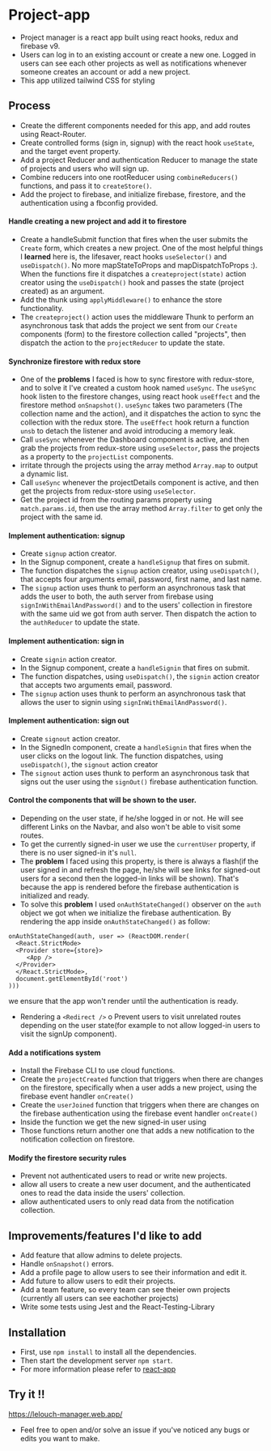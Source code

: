 # Project-app
- Project manager is a react app built using react hooks, redux and firebase v9.
- Users can log in to an existing account or create a new one. Logged in users can see each other projects as well as notifications whenever someone creates an account or add a new project.
- This app utilized tailwind CSS for styling
## Process
- Create the different components needed for this app, and add routes using React-Router. 
- Create controlled forms (sign in, signup) with the react hook `useState`, and the target event property. 
- Add a project Reducer and authentication Reducer to manage the state of projects and users who will sign up. 
- Combine reducers into one rootReducer using `combineReducers()` functions, and pass it to `createStore()`. 
- Add the project to firebase, and initialize firebase, firestore, and the authentication using a fbconfig provided.
#### Handle creating a new project and add it to firestore
- Create a handleSubmit function that fires when the user submits the `Create` form, which creates a new project. One of the most helpful things I **learned** here is, the lifesaver, react hooks `useSelector()` and `useDispatch()`. No more mapStateToProps and mapDispatchToProps :). When the functions fire it dispatches a `createproject(state)` action creator using the `useDispatch()` hook and passes the state (project created) as an argument.
- Add the thunk using `applyMiddleware()` to enhance the store functionality.
- The `createproject()` action uses the middleware Thunk to perform an asynchronous task that adds the project we sent from our `Create` components (form) to the firestore collection called "projects", then dispatch the action to the `projectReducer` to update the state.
#### Synchronize firestore with redux store
- One of the **problems** I faced is how to sync firestore with redux-store, and to solve it I've created a custom hook named `useSync`. The `useSync` hook listen to the firestore changes, using react hook `useEffect` and the firestore method `onSnapshot()`. `useSync` takes two parameters (The collection name and the action), and it dispatches the action to sync the collection with the redux store. The `useEffect` hook return a function `unsb` to detach the listener and avoid introducing a memory leak. 
- Call `useSync` whenever the Dashboard component is active, and then grab the projects from redux-store using `useSelector`, pass the projects as a property to the `projectList` components. 
- irritate through the projects using the array method `Array.map` to output a dynamic list. 
- Call `useSync` whenever the projectDetails component is active, and then get the projects from redux-store using `useSelector`. 
- Get the project id from the routing params property using `match.params.id`, then use the array method `Array.filter` to get only the project with the same id.
#### Implement authentication: signup
- Create `signup` action creator.
- In the Signup component, create a `handleSignup` that fires on submit.
- The function dispatches the `signup` action creator, using `useDispatch()`, that accepts four arguments email, password, first name, and last name.
- The `signup` action uses thunk to perform an asynchronous task that adds the user to both, the auth server from firebase using `signInWithEmailAndPassword()` and to the users' collection in firestore with the same uid we got from auth server. Then dispatch the action to the `authReducer` to update the state.
#### Implement authentication: sign in
- Create `signin` action creator.
- In the Signup component, create a `handleSignin` that fires on submit.
- The function dispatches, using `useDispatch()`, the `signin` action creator that accepts two arguments email, password.
- The `signup` action uses thunk to perform an asynchronous task that allows the user to signin using `signInWithEmailAndPassword()`.
#### Implement authentication: sign out
- Create `signout` action creator.
- In the SignedIn component, create a `handleSignin` that fires when the user clicks on the logout link. The function dispatches, using `useDispatch()`, the `signout` action creator
- The `signout` action uses thunk to perform an asynchronous task that signs out the user using the `signOut()` firebase authentication function.
#### Control the components that will be shown to the user.
- Depending on the user state, if he/she logged in or not. He will see different Links on the Navbar, and also won't be able to visit some routes.
- To get the currently signed-in user we use the `currentUser` property, if there is no user signed-in it's `null`.
- The **problem** I faced using this property, is there is always a flash(if the user signed in and refresh the page, he/she will see links for signed-out users for a second then the logged-in links will be shown). That's because the app is rendered before the firebase authentication is initialized and ready.
- To solve this **problem** I used `onAuthStateChanged()` observer on the `auth` object we got when we initialize the firebase authentication. By rendering the app inside `onAuthStateChanged()` as follow:
``` 
onAuthStateChanged(auth, user => (ReactDOM.render(
  <React.StrictMode>
  <Provider store={store}>
     <App />
  </Provider>
  </React.StrictMode>,
  document.getElementById('root')
)))
```
we ensure that the app won't render until the authentication is ready.
- Rendering a `<Redirect />` o Prevent users to visit unrelated routes depending on the user state(for example to not allow logged-in users to visit the signUp component).
#### Add a notifications system
- Install the Firebase CLI to use cloud functions.
- Create the `projectCreated` function that triggers when there are changes on the firestore, specifically when a user adds a new project, using the firebase event handler `onCreate()`
- Create the `userJoined` function that triggers when there are changes on the firebase authentication using the firebase event handler `onCreate()`
- Inside the function we get the new signed-in user using
- Those functions return another one that adds a new notification to the notification collection on firestore.
#### Modify the firestore security rules
- Prevent not authenticated users to read or write new projects.
- allow all users to create a new user document, and the authenticated ones to read the data inside the users' collection.
- allow authenticated users to only read data from the notification collection.
## Improvements/features I'd like to add
- Add feature that allow admins to delete projects.
- Handle `onSnapshot()` errors.
- Add a profile page to allow users to see their information and edit it.
- Add future to allow users to edit their projects.
- Add a team feature, so every team can see theier own projects (currently all users can see eachother projects)
- Write some tests using Jest and the React-Testing-Library
## Installation
- First, use `npm install` to install all the dependencies.
- Then start the development server `npm start`.
- For more information  please refer to [react-app](/react-app.md)
## Try it !!
https://lelouch-manager.web.app/
- Feel free to open and/or solve an issue if you've noticed any bugs or edits you want to make.
